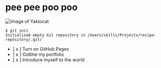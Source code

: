 # pee pee poo poo
![Image of Yaktocat](https://octodex.github.com/images/yaktocat.png)
```
$ git init
Initialized empty Git repository in /Users/skills/Projects/recipe-repository/.git/
```

- [ x ] Turn on GitHub Pages
- [ x ] Outline my portfolio
- [ x ] Introduce myself to the world

